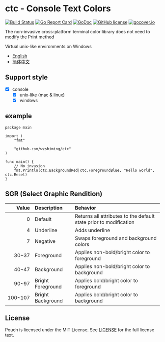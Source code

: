 # ctc - Console Text Colors

[![Build Status](https://travis-ci.org/wzshiming/ctc.svg?branch=master)](https://travis-ci.org/wzshiming/ctc)
[![Go Report Card](https://goreportcard.com/badge/github.com/wzshiming/ctc)](https://goreportcard.com/report/github.com/wzshiming/ctc)
[![GoDoc](https://godoc.org/github.com/wzshiming/ctc?status.svg)](https://godoc.org/github.com/wzshiming/ctc)
[![GitHub license](https://img.shields.io/github/license/wzshiming/ctc.svg)](https://github.com/wzshiming/ctc/blob/master/LICENSE)
[![gocover.io](https://gocover.io/_badge/github.com/wzshiming/ctc)](https://gocover.io/github.com/wzshiming/ctc)

The non-invasive cross-platform terminal color library does not need to modify the Print method

Virtual unix-like environments on Windows

- [English](https://github.com/wzshiming/ctc/blob/master/README.md)
- [简体中文](https://github.com/wzshiming/ctc/blob/master/README_cn.md)

## Support style

- [x] console
  - [x] unix-like (mac & linux)
  - [x] windows

## example

``` golang
package main

import (
	"fmt"

	"github.com/wzshiming/ctc"
)

func main() {
	// No invasion
	fmt.Println(ctc.BackgroundRed|ctc.ForegroundBlue, "Hello world", ctc.Reset)
}

```

## SGR (Select Graphic Rendition)

|   Value | Description       | Behavior                                                          |
| ------: | :---------------- | :---------------------------------------------------------------- |
|       0 | Default           | Returns all attributes to the default state prior to modification |
|       4 | Underline         | Adds underline                                                    |
|       7 | Negative          | Swaps foreground and background colors                            |
|   30~37 | Foreground        | Applies non-bold/bright color to foreground                       |
|   40~47 | Background        | Applies non-bold/bright color to background                       |
|   90~97 | Bright Foreground | Applies bold/bright color to foreground                           |
| 100~107 | Bright Background | Applies bold/bright color to background                           |

## License

Pouch is licensed under the MIT License. See [LICENSE](https://github.com/wzshiming/ctc/blob/master/LICENSE) for the full license text.